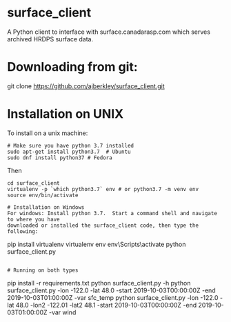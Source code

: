# surface_client
A Python client to interface with surface.canadarasp.com which serves archived HRDPS surface data.

# Downloading from git:

git clone https://github.com/ajberkley/surface_client.git

# Installation on UNIX
To install on a unix machine:
```
# Make sure you have python 3.7 installed
sudo apt-get install python3.7  # Ubuntu
sudo dnf install python37 # Fedora 
```
Then
```
cd surface_client
virtualenv -p `which python3.7` env # or python3.7 -m venv env
source env/bin/activate

# Installation on Windows
For windows: Install python 3.7.  Start a command shell and navigate to where you have
downloaded or installed the surface_client code, then type the following:
```
pip install virtualenv
virtualenv env
env\Scripts\activate
python surface_client.py
```

# Running on both types
```
pip install -r requirements.txt
python surface_client.py -h
python surface_client.py -lon -122.0 -lat 48.0 -start 2019-10-03T00:00:00Z -end 2019-10-03T01:00:00Z -var sfc_temp
python surface_client.py -lon -122.0 -lat 48.0 -lon2 -122.01 -lat2 48.1 -start 2019-10-03T00:00:00Z -end 2019-10-03T01:00:00Z -var wind
```
